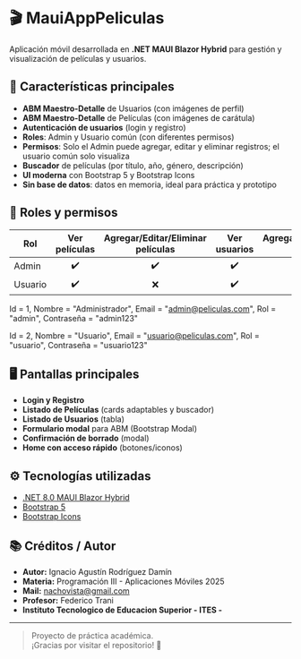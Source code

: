﻿# 🎬 MauiAppPeliculas

Aplicación móvil desarrollada en **.NET MAUI Blazor Hybrid** para gestión y visualización de películas y usuarios.

## 🚀 Características principales

- **ABM Maestro-Detalle** de Usuarios (con imágenes de perfil)
- **ABM Maestro-Detalle** de Películas (con imágenes de carátula)
- **Autenticación de usuarios** (login y registro)
- **Roles**: Admin y Usuario común (con diferentes permisos)
- **Permisos**: Solo el Admin puede agregar, editar y eliminar registros; el usuario común solo visualiza
- **Buscador** de películas (por título, año, género, descripción)
- **UI moderna** con Bootstrap 5 y Bootstrap Icons
- **Sin base de datos**: datos en memoria, ideal para práctica y prototipo

## 👤 Roles y permisos

| Rol     | Ver películas | Agregar/Editar/Eliminar películas | Ver usuarios | Agregar/Editar/Eliminar usuarios |
|---------|:-------------:|:---------------------------------:|:------------:|:-------------------------------:|
| Admin   |      ✔️       |               ✔️                  |      ✔️      |              ✔️                 |
| Usuario |      ✔️       |               ❌                  |      ✔️      |              ❌                 |


Id = 1, Nombre = "Administrador", Email = "admin@peliculas.com", Rol = "admin", Contraseña = "admin123"

Id = 2, Nombre = "Usuario", Email = "usuario@peliculas.com", Rol = "usuario", Contraseña = "usuario123" 



## 🖥️ Pantallas principales

- **Login y Registro**
- **Listado de Películas** (cards adaptables y buscador)
- **Listado de Usuarios** (tabla)
- **Formulario modal** para ABM (Bootstrap Modal)
- **Confirmación de borrado** (modal)
- **Home con acceso rápido** (botones/iconos)

## ⚙️ Tecnologías utilizadas

- [.NET 8.0 MAUI Blazor Hybrid](https://learn.microsoft.com/en-us/dotnet/maui/)
- [Bootstrap 5](https://getbootstrap.com/)
- [Bootstrap Icons](https://icons.getbootstrap.com/)



## 📚 Créditos / Autor

- **Autor:** Ignacio Agustín Rodríguez Damín
- **Materia:** Programación III - Aplicaciones Móviles 2025
- **Mail:** nachovista@gmail.com
- **Profesor:** Federico Trani
- **Instituto Tecnologico de Educacion Superior - ITES -**

---

> Proyecto de práctica académica.  
> ¡Gracias por visitar el repositorio! 🚀
